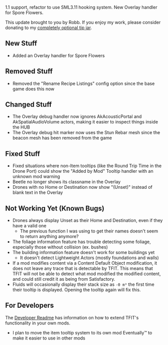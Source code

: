 1.1 support, refactor to use SML3.11 hooking system. New Overlay handler for Spore Flowers.




This update brought to you by Robb.
If you enjoy my work, please consider donating to my [completely optional tip jar](https://ko-fi.com/robb4).

## New Stuff

- Added an Overlay handler for Spore Flowers

## Removed Stuff

- Removed the "Rename Recipe Listings" config option since the base game does this now

## Changed Stuff

- The Overlay debug handler now ignores AkAcousticPortal and AkSpatialAudioVolume actors, making it easier to inspect things inside the HUB
- The Overlay debug hit marker now uses the Stun Rebar mesh since the beacon mesh has been removed from the game

## Fixed Stuff

- Fixed situations where non-Item tooltips (like the Round Trip Time in the Drone Port) could show the "Added by Mod" Tooltip handler with an unknown mod warning
- Beetle no longer shows its classname in the Overlay
- Drones with no Home or Destination now show "(Unset)" instead of blank text in the Overlay

## Not Working Yet (Known Bugs)

- Drones always display Unset as their Home and Destination, even if they have a valid one
  - The previous function I was using to get their names doesn't seem to return anything anymore?
- The foliage information feature has trouble detecting some foliage, especially those without collision (ex. bushes)
- The building information feature doesn't work for some buildings yet
  - It doesn't detect Lightweight Actors (mostly foundations and walls)
- If a mod modifies content via a Content Default Object modification, it does not leave any trace that is detectable by TFIT. This means that TFIT will not be able to detect what mod modified the modified content, and could still credit it as being from Satisfactory.
- Fluids will occasionally display their stack size as `-0 m³` the first time their tooltip is displayed. Opening the tooltip again will fix this.

## For Developers

The [Developer Readme](https://github.com/blockout22/TFIT/blob/main/DEV_README.md) has information on how to extend TFIT's functionality in your own mods.

- I plan to move the item tooltip system to its own mod Eventually™ to make it easier to use in other mods
<!-- for future: tooltip ability to request setting mDiv to Visible instead of collapsed for non equipment/stat items -->
